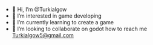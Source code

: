 - 👋 Hi, I’m @Turkialgow
- 👀 I’m interested in game developing
- 🌱 I’m currently learning to create a game
- 💞️ I’m looking to collaborate on godot
               how to reach me Turkialgow5@gmail.com
  <!---
Turkialgow/Turkialgow is a ✨ special ✨ repository because its `README.md` (this file) appears on your GitHub profile.
You can click the Preview link to take a look at your changes.
--->
